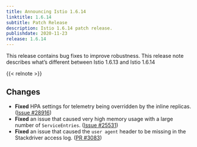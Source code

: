 ```yaml
---
title: Announcing Istio 1.6.14
linktitle: 1.6.14
subtitle: Patch Release
description: Istio 1.6.14 patch release.
publishdate: 2020-11-23
release: 1.6.14
---
```


This release contains bug fixes to improve robustness. This release note describes what’s different between Istio 1.6.13 and Istio 1.6.14

{{< relnote >}}

## Changes

- **Fixed** HPA settings for telemetry being overridden by the inline replicas.
  ([Issue #28916](https://github.com/istio/istio/issues/28916))
- **Fixed** an issue that caused very high memory usage with a large number of `ServiceEntries`.
  ([Issue #25531](https://github.com/istio/istio/issues/25531))
- **Fixed** an issue that caused the `user agent` header to be missing in the Stackdriver access log.
  ([PR #3083](https://github.com/istio/proxy/pull/3083))

